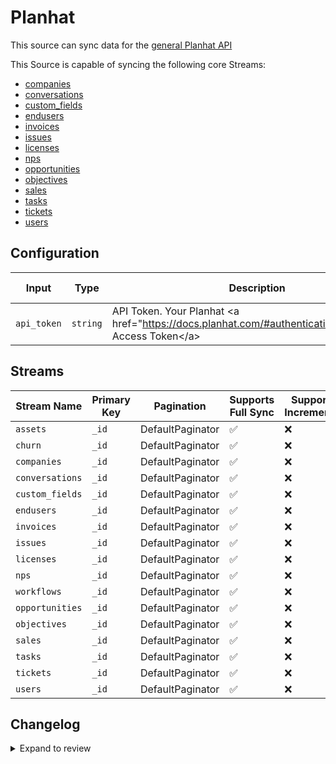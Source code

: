 # Planhat
This source can sync data for the [general Planhat API](https://docs.planhat.com/)

This Source is capable of syncing the following core Streams:

- [companies](https://docs.planhat.com/#companies)
- [conversations](https://docs.planhat.com/#conversations)
- [custom_fields](https://docs.planhat.com/#custom_fields)
- [endusers](https://docs.planhat.com/#endusers)
- [invoices](https://docs.planhat.com/#invoices)
- [issues](https://docs.planhat.com/#issues)
- [licenses](https://docs.planhat.com/#licenses)
- [nps](https://docs.planhat.com/#nps)
- [opportunities](https://docs.planhat.com/#opportunities)
- [objectives](https://docs.planhat.com/#objectives)
- [sales](https://docs.planhat.com/#sales)
- [tasks](https://docs.planhat.com/#tasks)
- [tickets](https://docs.planhat.com/#tickets)
- [users](https://docs.planhat.com/#users)
## Configuration

| Input | Type | Description | Default Value |
|-------|------|-------------|---------------|
| `api_token` | `string` | API Token. Your Planhat &lt;a href=&quot;https://docs.planhat.com/#authentication&quot;&gt;API Access Token&lt;/a&gt; |  |

## Streams
| Stream Name | Primary Key | Pagination | Supports Full Sync | Supports Incremental |
|-------------|-------------|------------|---------------------|----------------------|
| `assets` | `_id` | DefaultPaginator | ✅ |  ❌  |
| `churn` | `_id` | DefaultPaginator | ✅ |  ❌  |
| `companies` | `_id` | DefaultPaginator | ✅ |  ❌  |
| `conversations` | `_id` | DefaultPaginator | ✅ |  ❌  |
| `custom_fields` | `_id` | DefaultPaginator | ✅ |  ❌  |
| `endusers` | `_id` | DefaultPaginator | ✅ |  ❌  |
| `invoices` | `_id` | DefaultPaginator | ✅ |  ❌  |
| `issues` | `_id` | DefaultPaginator | ✅ |  ❌  |
| `licenses` | `_id` | DefaultPaginator | ✅ |  ❌  |
| `nps` | `_id` | DefaultPaginator | ✅ |  ❌  |
| `workflows` | `_id` | DefaultPaginator | ✅ |  ❌  |
| `opportunities` | `_id` | DefaultPaginator | ✅ |  ❌  |
| `objectives` | `_id` | DefaultPaginator | ✅ |  ❌  |
| `sales` | `_id` | DefaultPaginator | ✅ |  ❌  |
| `tasks` | `_id` | DefaultPaginator | ✅ |  ❌  |
| `tickets` | `_id` | DefaultPaginator | ✅ |  ❌  |
| `users` | `_id` | DefaultPaginator | ✅ |  ❌  |


## Changelog

<details>
  <summary>Expand to review</summary>

| Version | Date | Pull Request | Subject |
|---------|------|--------------|---------|
| 0.0.1 | 2024-08-22 | | Initial release by natikgadzhi via Connector Builder |

</details>
